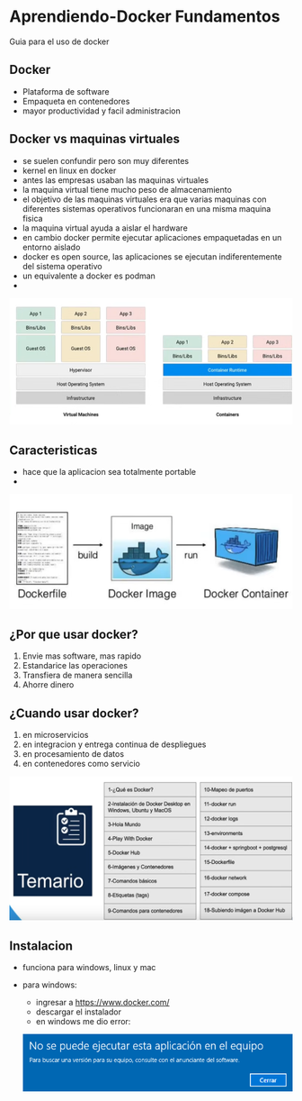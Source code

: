 # Aprendiendo-Docker Fundamentos
Guia para el uso de docker


## Docker

- Plataforma de software
- Empaqueta en contenedores
- mayor productividad y facil administracion


## Docker vs maquinas virtuales

- se suelen confundir pero son muy diferentes
- kernel en linux en docker
- antes las empresas usaban las maquinas virtuales
- la maquina virtual tiene mucho peso de almacenamiento
- el objetivo de las maquinas virtuales era que varias maquinas con diferentes sistemas operativos funcionaran en una misma maquina fisica
- la maquina virtual ayuda a aislar el hardware
- en cambio docker permite ejecutar aplicaciones empaquetadas en un entorno aislado
- docker es open source, las aplicaciones se ejecutan indiferentemente del sistema operativo
- un equivalente a docker es podman
- 

![alt doc_1](imagen.png)


## Caracteristicas
- hace que la aplicacion sea totalmente portable
-

![alt doc_2](imagen-1.png)

## ¿Por que usar docker?

1. Envie mas software, mas rapido
2. Estandarice las operaciones
3. Transfiera de manera sencilla
4. Ahorre dinero

## ¿Cuando usar docker?

1. en microservicios
2. en integracion y entrega continua de despliegues
3. en procesamiento de datos
4. en contenedores como servicio

![alt doc_3](imagen-2.png)

## Instalacion

- funciona para windows, linux y mac
- para windows:
    - ingresar a https://www.docker.com/
    - descargar el instalador
    - en windows me dio error: 

    ![alt doc_4](imagen-3.png)

